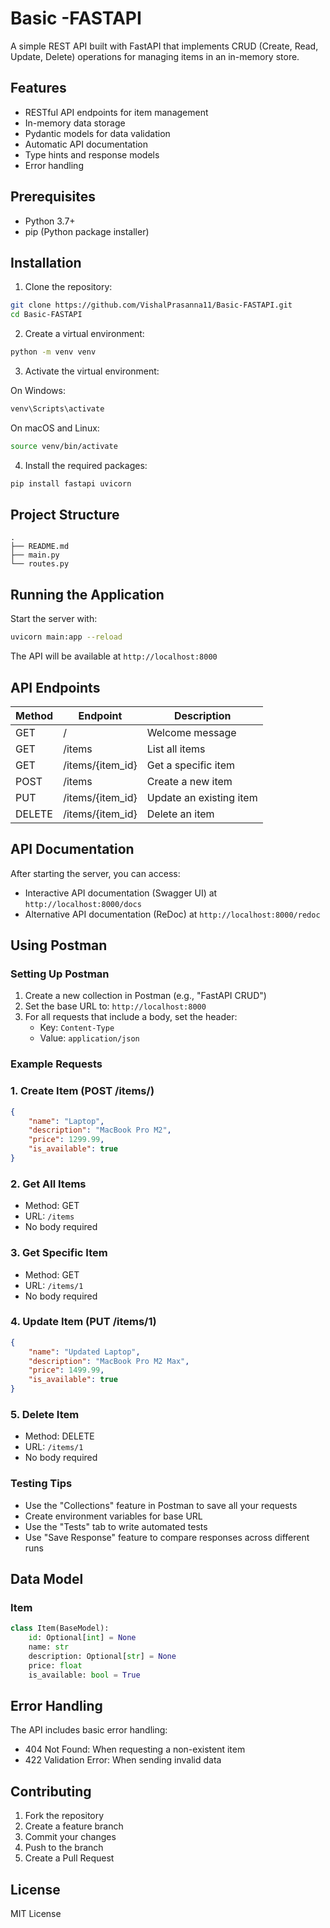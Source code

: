 # Basic -FASTAPI

A simple REST API built with FastAPI that implements CRUD (Create, Read, Update, Delete) operations for managing items in an in-memory store.

## Features

- RESTful API endpoints for item management
- In-memory data storage
- Pydantic models for data validation
- Automatic API documentation
- Type hints and response models
- Error handling

## Prerequisites

- Python 3.7+
- pip (Python package installer)

## Installation

1. Clone the repository:
```bash
git clone https://github.com/VishalPrasanna11/Basic-FASTAPI.git
cd Basic-FASTAPI
```

2. Create a virtual environment:
```bash
python -m venv venv
```

3. Activate the virtual environment:

On Windows:
```bash
venv\Scripts\activate
```

On macOS and Linux:
```bash
source venv/bin/activate
```

4. Install the required packages:
```bash
pip install fastapi uvicorn
```

## Project Structure

```
.
├── README.md
├── main.py
└── routes.py
```

## Running the Application

Start the server with:
```bash
uvicorn main:app --reload
```

The API will be available at `http://localhost:8000`

## API Endpoints

| Method | Endpoint | Description |
|--------|----------|-------------|
| GET | / | Welcome message |
| GET | /items | List all items |
| GET | /items/{item_id} | Get a specific item |
| POST | /items | Create a new item |
| PUT | /items/{item_id} | Update an existing item |
| DELETE | /items/{item_id} | Delete an item |

## API Documentation

After starting the server, you can access:
- Interactive API documentation (Swagger UI) at `http://localhost:8000/docs`
- Alternative API documentation (ReDoc) at `http://localhost:8000/redoc`

## Using Postman

### Setting Up Postman

1. Create a new collection in Postman (e.g., "FastAPI CRUD")
2. Set the base URL to: `http://localhost:8000`
3. For all requests that include a body, set the header:
   - Key: `Content-Type`
   - Value: `application/json`

### Example Requests

### 1. Create Item (POST /items/)
```json
{
    "name": "Laptop",
    "description": "MacBook Pro M2",
    "price": 1299.99,
    "is_available": true
}
```

### 2. Get All Items
- Method: GET
- URL: `/items`
- No body required

### 3. Get Specific Item
- Method: GET
- URL: `/items/1`
- No body required

### 4. Update Item (PUT /items/1)
```json
{
    "name": "Updated Laptop",
    "description": "MacBook Pro M2 Max",
    "price": 1499.99,
    "is_available": true
}
```

### 5. Delete Item
- Method: DELETE
- URL: `/items/1`
- No body required

### Testing Tips
- Use the "Collections" feature in Postman to save all your requests
- Create environment variables for base URL
- Use the "Tests" tab to write automated tests
- Use "Save Response" feature to compare responses across different runs

## Data Model

### Item

```python
class Item(BaseModel):
    id: Optional[int] = None
    name: str
    description: Optional[str] = None
    price: float
    is_available: bool = True
```

## Error Handling

The API includes basic error handling:
- 404 Not Found: When requesting a non-existent item
- 422 Validation Error: When sending invalid data

## Contributing

1. Fork the repository
2. Create a feature branch
3. Commit your changes
4. Push to the branch
5. Create a Pull Request

## License

MIT License
